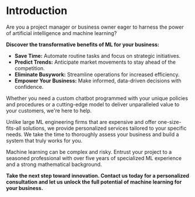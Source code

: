 # Introduction

Are you a project manager or business owner eager to harness the power of artificial intelligence and machine learning?

**Discover the transformative benefits of ML for your business:**

- **Save Time:** Automate routine tasks and focus on strategic initiatives.
- **Predict Trends:** Anticipate market movements to stay ahead of the competition.
- **Eliminate Busywork:** Streamline operations for increased efficiency.
- **Empower Your Business:** Make informed, data-driven decisions with confidence.

Whether you need a custom chatbot programmed with your unique policies and procedures or a cutting-edge model to deliver unparalleled value to your customers, we're here to help.

Unlike large ML engineering firms that are expensive and offer one-size-fits-all solutions, we provide personalized services tailored to your specific needs. We take the time to thoroughly assess your business and build a system that truly works for you.

Machine learning can be complex and risky. Entrust your project to a seasoned professional with over five years of specialized ML experience and a strong mathematical background.

**Take the next step toward innovation. Contact us today for a personalized consultation and let us unlock the full potential of machine learning for your business.**
